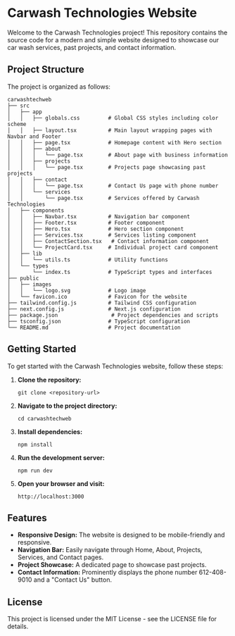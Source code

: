 # Carwash Technologies Website

Welcome to the Carwash Technologies project! This repository contains the source code for a modern and simple website designed to showcase our car wash services, past projects, and contact information.

## Project Structure

The project is organized as follows:

```
carwashtechweb
├── src
│   ├── app
│   │   ├── globals.css         # Global CSS styles including color scheme
│   │   ├── layout.tsx          # Main layout wrapping pages with Navbar and Footer
│   │   ├── page.tsx            # Homepage content with Hero section
│   │   ├── about
│   │   │   └── page.tsx        # About page with business information
│   │   ├── projects
│   │   │   └── page.tsx        # Projects page showcasing past projects
│   │   ├── contact
│   │   │   └── page.tsx        # Contact Us page with phone number
│   │   └── services
│   │       └── page.tsx        # Services offered by Carwash Technologies
│   ├── components
│   │   ├── Navbar.tsx          # Navigation bar component
│   │   ├── Footer.tsx          # Footer component
│   │   ├── Hero.tsx            # Hero section component
│   │   ├── Services.tsx        # Services listing component
│   │   ├── ContactSection.tsx   # Contact information component
│   │   └── ProjectCard.tsx     # Individual project card component
│   ├── lib
│   │   └── utils.ts            # Utility functions
│   └── types
│       └── index.ts            # TypeScript types and interfaces
├── public
│   ├── images
│   │   └── logo.svg            # Logo image
│   └── favicon.ico             # Favicon for the website
├── tailwind.config.js          # Tailwind CSS configuration
├── next.config.js              # Next.js configuration
├── package.json                 # Project dependencies and scripts
├── tsconfig.json               # TypeScript configuration
└── README.md                   # Project documentation
```

## Getting Started

To get started with the Carwash Technologies website, follow these steps:

1. **Clone the repository:**
   ```
   git clone <repository-url>
   ```

2. **Navigate to the project directory:**
   ```
   cd carwashtechweb
   ```

3. **Install dependencies:**
   ```
   npm install
   ```

4. **Run the development server:**
   ```
   npm run dev
   ```

5. **Open your browser and visit:**
   ```
   http://localhost:3000
   ```

## Features

- **Responsive Design:** The website is designed to be mobile-friendly and responsive.
- **Navigation Bar:** Easily navigate through Home, About, Projects, Services, and Contact pages.
- **Project Showcase:** A dedicated page to showcase past projects.
- **Contact Information:** Prominently displays the phone number 612-408-9010 and a "Contact Us" button.

## License

This project is licensed under the MIT License - see the LICENSE file for details.